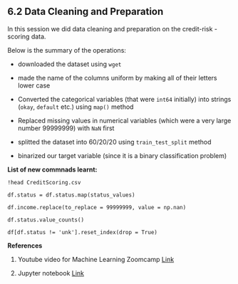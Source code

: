 ## 6.2 Data Cleaning and Preparation

In this session we did data cleaning and preparation on the credit-risk -scoring data. 

Below is the summary of the operations:

* downloaded the dataset using `wget`

* made the name of the columns uniform by making all of their letters lower case

* Converted the categorical variables (that were `int64` initially) into strings (`okay`, `default` etc.) using `map()` method

* Replaced missing values in numerical variables (which were a very large number 99999999) with `NaN` first

* splitted the dataset into 60/20/20 using `train_test_split` method

* binarized our target variable (since it is a binary classification problem)


**List of new commnads learnt:**

`!head CreditScoring.csv`

`df.status = df.status.map(status_values)`

`df.income.replace(to_replace = 99999999, value = np.nan)`

`df.status.value_counts()`

`df[df.status != 'unk'].reset_index(drop = True)`

**References**

1. Youtube video for Machine Learning Zoomcamp [Link](https://www.youtube.com/watch?v=tfuQdI3YO2c&list=PL3MmuxUbc_hIhxl5Ji8t4O6lPAOpHaCLR&index=58)

2. Jupyter notebook [Link](https://github.com/bhasarma/mlcoursezoom-camp/blob/main/WK06-decision-trees/WEEK-06-notebook.ipynb)

